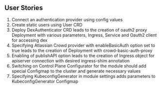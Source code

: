 User Stories
------------
1. Connect an authentication provider using config values 
2. Create static users using User CRD
3. Deploy DexAuthenticator CRD leads to the creation of oauth2 proxy Deployment with various parameters, Ingress, Service and Oauth2 client for accessing dex 
4. Specifying Atlassian Crowd provider with enableBasicAuth option set to true leads to the creation of Deployment with crowd-basic-auth-proxy
5. Enabling of publishAPI option leads to the creation of Ingress object for apiserver connection with desired ingress-shim annotation
6. Switching on Control Plane Configurator for the module should add special Configmap to the cluster and generate necessary values
7. Specifying KubeconfigGenerator in module settings adds parameters to KubeconfigGenerator Configmap
